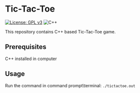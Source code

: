 # Tic-Tac-Toe
[![License: GPL v3](https://img.shields.io/badge/License-GPLv3-blue.svg)](https://www.gnu.org/licenses/gpl-3.0)
<img alt="C++" src="https://img.shields.io/badge/c++%20-%2300599C.svg?&style=for-the-badge&logo=c%2B%2B&ogoColor=white"/>

This repository contains C++ based Tic-Tac-Toe game.

## Prerequisites

C++ installed in computer

## Usage

Run the command in command prompt\terminal:
`./tictactoe.out`